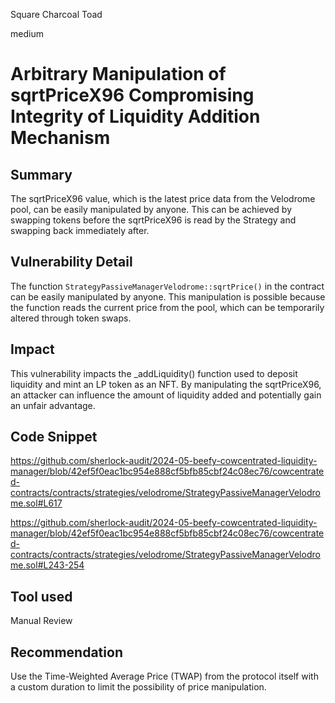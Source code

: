 Square Charcoal Toad

medium

# Arbitrary Manipulation of sqrtPriceX96 Compromising Integrity of Liquidity Addition Mechanism

## Summary
The sqrtPriceX96 value, which is the latest price data from the Velodrome pool, can be easily manipulated by anyone. This can be achieved by swapping tokens before the sqrtPriceX96 is read by the Strategy and swapping back immediately after.

## Vulnerability Detail

The function `StrategyPassiveManagerVelodrome::sqrtPrice()`  in the contract can be easily manipulated by anyone. This manipulation is possible because the function reads the current price from the pool, which can be temporarily altered through token swaps.



## Impact

This vulnerability impacts the _addLiquidity() function used to deposit liquidity and mint an LP token as an NFT. By manipulating the sqrtPriceX96, an attacker can influence the amount of liquidity added and potentially gain an unfair advantage.

## Code Snippet

https://github.com/sherlock-audit/2024-05-beefy-cowcentrated-liquidity-manager/blob/42ef5f0eac1bc954e888cf5bfb85cbf24c08ec76/cowcentrated-contracts/contracts/strategies/velodrome/StrategyPassiveManagerVelodrome.sol#L617

https://github.com/sherlock-audit/2024-05-beefy-cowcentrated-liquidity-manager/blob/42ef5f0eac1bc954e888cf5bfb85cbf24c08ec76/cowcentrated-contracts/contracts/strategies/velodrome/StrategyPassiveManagerVelodrome.sol#L243-254

## Tool used

Manual Review

## Recommendation

Use the Time-Weighted Average Price (TWAP) from the protocol itself with a custom duration to limit the possibility of price manipulation.
